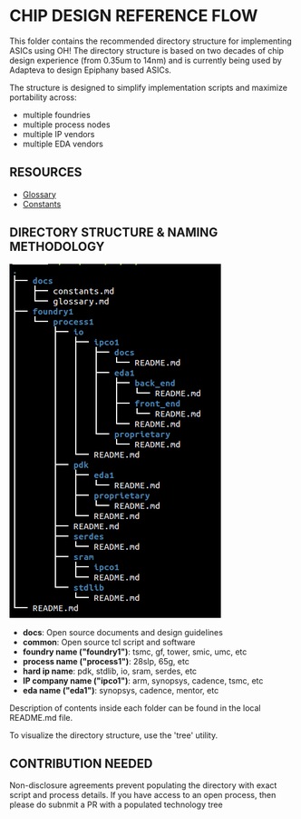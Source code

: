 CHIP DESIGN REFERENCE FLOW
=======================================

This folder contains the recommended directory structure for implementing ASICs using OH! The directory structure is based on two decades of chip design experience (from 0.35um to 14nm) and is currently being used by Adapteva to design Epiphany based ASICs.  

The structure is designed to simplify implementation scripts and maximize portability across:
* multiple foundries
* multiple process nodes
* multiple IP vendors
* multiple EDA vendors

## RESOURCES
* [Glossary](docs/glossary.md)
* [Constants](docs/constants.md)

## DIRECTORY STRUCTURE & NAMING METHODOLOGY

![alt tag](docs/directory_structure.png)

* **docs**: Open source documents and design guidelines
* **common**: Open source tcl script and software
* **foundry name ("foundry1")**: tsmc, gf, tower, smic, umc, etc
* **process name ("process1")**: 28slp, 65g, etc
* **hard ip name**: pdk, stdlib, io, sram, serdes, etc
* **IP company name ("ipco1")**: arm, synopsys, cadence, tsmc, etc
* **eda name ("eda1")**: synopsys, cadence, mentor, etc

Description of contents inside each folder can be found in the local README.md file.

To visualize the directory structure, use the 'tree' utility. 

## CONTRIBUTION NEEDED
Non-disclosure agreements prevent populating the directory with exact script and process details. If you have access to an open process, then please do subnmit a PR with a populated technology tree


